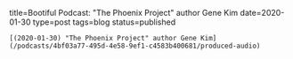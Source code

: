 
title=Bootiful Podcast: "The Phoenix Project" author Gene Kim
date=2020-01-30
type=post
tags=blog
status=published
~~~~~~
[(2020-01-30) "The Phoenix Project" author Gene Kim](/podcasts/4bf03a77-495d-4e58-9ef1-c4583b400681/produced-audio) 
            